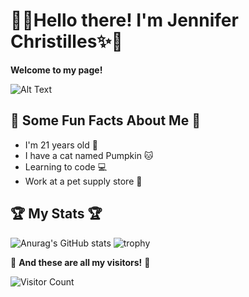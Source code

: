 # :leaves::sparkles:Hello there! I'm Jennifer Christilles:sparkles::leaves:
**Welcome to my page!**

![Alt Text](https://media.giphy.com/media/vFKqnCdLPNOKc/giphy.gif)


## :frog: Some Fun Facts About Me 🐸
* I'm 21 years old :birthday:
* I have a cat named Pumpkin :cat:
* Learning to code 💻
* Work at a pet supply store 🏪



## 🏆 My Stats 🏆
![Anurag's GitHub stats](https://github-readme-stats.vercel.app/api?username=JenniferChristilles&show_icons=true&theme=nightowl)
![trophy](https://github-profile-trophy.vercel.app/?username=JenniferChristilles&theme=dracula)

🔽 **And these are all my visitors!** 🔽

![Visitor Count](https://profile-counter.glitch.me/{JenniferChristilles}/count.svg)
